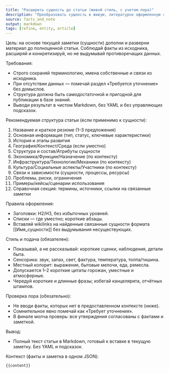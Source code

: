 ```yaml
---
title: "Расширить сущность до статьи (живой стиль, с учетом лора)"
description: "Преобразовать сущность в живую, литературно оформленную статью, строго согласованную с лором (факты + текущая заметка)"
source: facts_and_note
output: markdown
tags: [refine, entity, article]
---
```


Цель: на основе текущей заметки (сущности) дополни и разверни материал до полноценной статьи. Соблюдай факты из исходника, расширяй и конкретизируй, но не выдумывай противоречащих данных.

Требования:
- Строго сохраняй терминологию, имена собственные и связи из исходника.
- При отсутствии данных — помечай раздел «Требуется уточнение» без домыслов.
- Структура должна быть самодостаточной и пригодной для публикации в базе знаний.
- Выводи результат в чистом Markdown, без YAML и без управляющих подсказок.

Рекомендуемая структура статьи (если применимо к сущности):
1. Название и краткое резюме (1–3 предложения)
2. Основная информация (тип, статус, ключевые характеристики)
3. История и этапы развития
4. География/Контекст/Среда (если уместно)
5. Структура и состав/Атрибуты сущности
6. Экономика/Функции/Назначение (по контексту)
7. Инфраструктура/Технологии/Механики (по контексту)
8. Культура/Социальные аспекты/Участники (по контексту)
9. Связи и зависимости (сущности, процессы, ресурсы)
10. Проблемы, риски, ограничения
11. Примеры/кейсы/сценарии использования
12. Справочная секция: термины, источники, ссылки на связанные заметки

Правила оформления:
- Заголовки: H2/H3, без избыточных уровней.
- Списки — где уместно; короткие абзацы.
- Вставляй wikilinks на найденные связанные сущности формата [[Имя_сущности]] без выдумывания несуществующих.

Стиль и подача (обязателен):
- Показывай, а не рассказывай: короткие сценки, наблюдения, детали быта.
- Сенсорика: звук, запах, свет, фактура, температура, толпа/тишина.
- Местный колорит: выражения, бытовые мелочи, еда, ремесла.
- Допускается 1–2 короткие цитаты горожан, уместные и атмосферные.
- Чередуй короткие и длинные фразы; избегай канцелярита, отчётных штампов.

Проверка лора (обязательно):
- Не вводи факты, которых нет в предоставленном контексте (ниже).
- Сомнительное явно помечай как «Требует уточнения».
- В финале молча проверь: все утверждения согласованы с фактами и заметкой.

Вывод:
- Полный текст статьи в Markdown, готовый к вставке в текущую заметку. Без YAML и подсказок.

Контекст (факты и заметка в одном JSON):
```markdown
{{content}}
```


